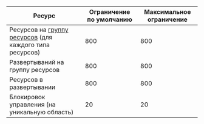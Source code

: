 Ресурс|Ограничение по умолчанию|Максимальное ограничение
---|---|---
Ресурсов на [группу ресурсов](resource-group-overview.md) (для каждого типа ресурсов)|800|800
Развертываний на группу ресурсов|800|800
Ресурсов в развертывании|800|800
Блокировок управления (на уникальную область)|20|20

<!---HONumber=Oct15_HO3-->